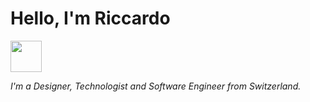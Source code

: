<h1>Hello, I'm Riccardo</h1>
<img src="https://media.giphy.com/media/p1aqyY6Y0g9uo/giphy.gif" width="50">
<p><em>I'm a Designer, Technologist and Software Engineer from Switzerland.</em></p>